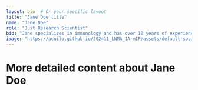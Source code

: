```yaml
---
layout: bio  # Or your specific layout
title: "Jane Doe title"
name: "Jane Doe"
role: "Just Research Scientist"
bio: "Jane specializes in immunology and has over 10 years of experience in the field."
image: "https://acnilo.github.io/202411_LNMA_IA-mIF/assets/default-social-image.png"
---
```


# More detailed content about Jane Doe

